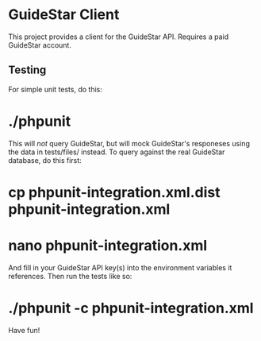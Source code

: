 GuideStar Client
================

This project provides a client for the GuideStar API. Requires a paid GuideStar account.

Testing
-------

For simple unit tests, do this:
 
# ./phpunit

This will *not* query GuideStar, but will mock GuideStar's responeses using the data 
in tests/files/ instead. To query against the real GuideStar database, do this first:

# cp phpunit-integration.xml.dist phpunit-integration.xml
# nano phpunit-integration.xml

And fill in your GuideStar API key(s) into the environment variables it references. Then
run the tests like so:

# ./phpunit -c phpunit-integration.xml

Have fun!
